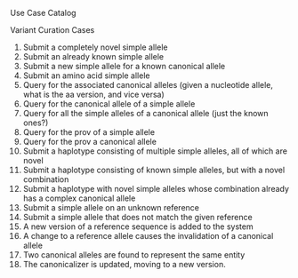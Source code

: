 Use Case Catalog

Variant Curation Cases
1. Submit a completely novel simple allele
2. Submit an already known simple allele
3. Submit a new simple allele for a known canonical allele
4. Submit an amino acid simple allele
5. Query for the associated canonical alleles (given a nucleotide allele, what is the aa version, and vice versa)
6. Query for the canonical allele of a simple allele
7. Query for all the simple alleles of a canonical allele (just the known ones?)
8. Query for the prov of a simple allele
9. Query for the prov a canonical allele
10. Submit a haplotype consisting of multiple simple alleles, all of which are novel
11. Submit a haplotype consisting of known simple alleles, but with a novel combination
12. Submit a haplotype with novel simple alleles whose combination already has a complex canonical allele
13. Submit a simple allele on an unknown reference
14. Submit a simple allele that does not match the given reference
15. A new version of a reference sequence is added to the system
16. A change to a reference allele causes the invalidation of a canonical allele
17. Two canonical alleles are found to represent the same entity
18. The canonicalizer is updated, moving to a new version. 
